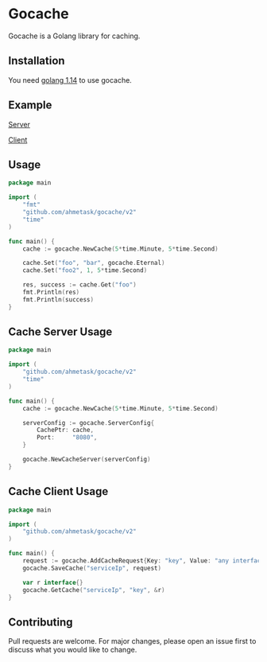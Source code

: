 # Gocache

Gocache is a Golang library for caching.

## Installation

You need [golang 1.14](https://golang.org/dl/) to use gocache.

## Example 
[Server](https://github.com/ahmetask/gocache-server-example)

[Client](https://github.com/ahmetask/gocache-client-example)

## Usage

```go
package main

import (
	"fmt"
	"github.com/ahmetask/gocache/v2"
	"time"
)

func main() {
	cache := gocache.NewCache(5*time.Minute, 5*time.Second)

	cache.Set("foo", "bar", gocache.Eternal)
	cache.Set("foo2", 1, 5*time.Second)

	res, success := cache.Get("foo")
	fmt.Println(res)
	fmt.Println(success)
}


```

## Cache Server Usage
```go
package main

import (
	"github.com/ahmetask/gocache/v2"
	"time"
)

func main() {
	cache := gocache.NewCache(5*time.Minute, 5*time.Second)

	serverConfig := gocache.ServerConfig{
		CachePtr: cache,
		Port:     "8080",
	}

	gocache.NewCacheServer(serverConfig)
}

```

## Cache Client Usage
```go
package main

import (
	"github.com/ahmetask/gocache/v2"
)

func main() {
	request := gocache.AddCacheRequest{Key: "key", Value: "any interface", Life: 4}
	gocache.SaveCache("serviceIp", request)

	var r interface{}
	gocache.GetCache("serviceIp", "key", &r)
}


```

## Contributing
Pull requests are welcome. For major changes, please open an issue first to discuss what you would like to change.
